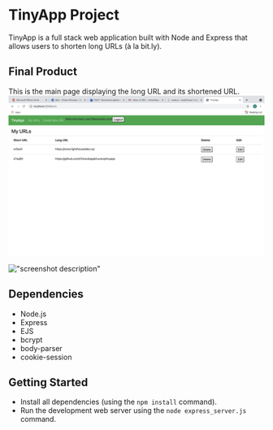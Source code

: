 # TinyApp Project

TinyApp is a full stack web application built with Node and Express that allows users to shorten long URLs (à la bit.ly).

## Final Product
This is the main page displaying the long URL and its shortened URL.
!["screenshot description"](https://github.com/Chhavibajajkhurana/tinyapp/blob/master/docs/urls_index.png)

!["screenshot description"](#)

## Dependencies

- Node.js
- Express
- EJS
- bcrypt
- body-parser
- cookie-session

## Getting Started

- Install all dependencies (using the `npm install` command).
- Run the development web server using the `node express_server.js` command.
